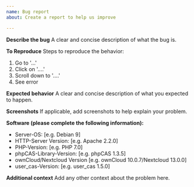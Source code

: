 ```yaml
---
name: Bug report
about: Create a report to help us improve

---
```


**Describe the bug**
A clear and concise description of what the bug is.

**To Reproduce**
Steps to reproduce the behavior:
1. Go to '...'
2. Click on '....'
3. Scroll down to '....'
4. See error

**Expected behavior**
A clear and concise description of what you expected to happen.

**Screenshots**
If applicable, add screenshots to help explain your problem.

**Software (please complete the following information):**
 - Server-OS: [e.g. Debian 9]
 - HTTP-Server Version: [e.g. Apache 2.2.0]
 - PHP-Version: [e.g. PHP 7.0]
 - phpCAS-Library-Version: [e.g. phpCAS  1.3.5]
 - ownCloud/Nextcloud Version [e.g. ownCloud 10.0.7/Nextcloud 13.0.0]
- user_cas-Version: [e.g. user_cas 1.5.0]


**Additional context**
Add any other context about the problem here.

